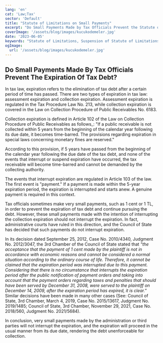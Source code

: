 ```yaml
---
lang: 'en'
cat: 'Law;Tax'
sector: 'Default'
title: "Statute of Limitations on Small Payments"
excerpt: "Do Small Payments Made by Tax Officials Prevent the Statute of Limitations on Tax Debt?"
coverImage: '/assets/blog/images/kucukodemeler.jpg'
date: '2023-06-05'
keywords: "Statute of Limitations, Suspension of Statute of Limitations, Tax Debt, Small payment"
ogImage:
  url: '/assets/blog/images/kucukodemeler.jpg'
---
```


## Do Small Payments Made By Tax Officials Prevent The Expiration Of Tax Debt?

In tax law, expiration refers to the elimination of tax debt after a certain period of time has passed. There are two types of expiration in tax law: assessment expiration and collection expiration. Assessment expiration is regulated in the Tax Procedure Law No. 213, while collection expiration is covered in the Law on Collection Procedure of Public Receivables No. 6183.

Collection expiration is defined in Article 102 of the Law on Collection Procedure of Public Receivables as follows_: "If a public receivable is not collected within 5 years from the beginning of the calendar year following its due date, it becomes time-barred. The provisions regarding expiration in special laws concerning monetary fines are reserved."

According to this provision, if 5 years have passed from the beginning of the calendar year following the due date of the tax debt, and none of the events that interrupt or suspend expiration have occurred, the tax receivable will become time-barred and cannot be demanded by the collecting authority.

The events that interrupt expiration are regulated in Article 103 of the law. The first event is "payment." If a payment is made within the 5-year expiration period, the expiration is interrupted and starts anew. A genuine payment is required in this context.

Tax officials sometimes make very small payments, such as 1 cent or 1 TL, in order to prevent the expiration of tax debt and continue pursuing the debt. However, these small payments made with the intention of interrupting the collection expiration should not interrupt the expiration. In fact, administrative courts have ruled in this direction, and the Council of State has decided that such payments do not interrupt expiration.

In its decision dated September 25, 2012, Case No. 2010/4340, Judgment No. 2012/3047, the 3rd Chamber of the Council of State stated that *"the acceptance that the payment of 1 cent made by the plaintiff is not in accordance with economic reasons and cannot be considered a normal situation according to the ordinary course of life. Therefore, it cannot be claimed that the expiration period was interrupted due to this payment. Considering that there is no circumstance that interrupts the expiration period after the public notification of payment orders and taking into account that the payment orders regarding taxes and penalties that should have been served by December 31, 2008, were served to the plaintiff on December 14, 2009, after the expiration period has expired, it is clear."* Similar decisions have been made in many other cases (See: Council of State, 3rd Chamber, March 4, 2019, Case No. 2015/13617, Judgment No. 2019/1485; Council of State, 3rd Chamber, November 29, 2021, Case No. 2018/560, Judgment No. 2021/5684).

In conclusion, very small payments made by the administration or third parties will not interrupt the expiration, and the expiration will proceed in the usual manner from its due date, rendering the debt unenforceable for collection.